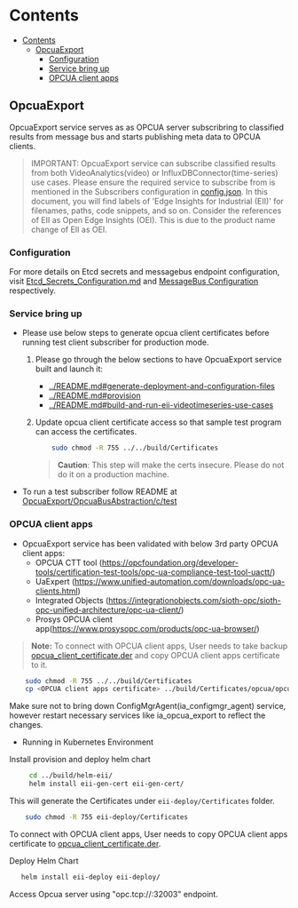 # Contents

- [Contents](#contents)
  - [OpcuaExport](#opcuaexport)
    - [Configuration](#configuration)
    - [Service bring up](#service-bring-up)
    - [OPCUA client apps](#opcua-client-apps)

## OpcuaExport

OpcuaExport service serves as as OPCUA server subscribring to classified results from message bus and starts publishing meta data to OPCUA clients.

> IMPORTANT:
> OpcuaExport service can subscribe classified results from both VideoAnalytics(video) or InfluxDBConnector(time-series) use cases. Please ensure the required service to subscribe from is mentioned in the Subscribers configuration in [config.json](config.json).
> In this document, you will find labels of 'Edge Insights for Industrial (EII)' for filenames, paths, code snippets, and so on. Consider the references of EII as Open Edge Insights (OEI). This is due to the product name change of EII as OEI.

### Configuration

For more details on Etcd secrets and messagebus endpoint configuration, visit [Etcd_Secrets_Configuration.md](https://github.com/open-edge-insights/eii-core/blob/master/Etcd_Secrets_Configuration.md) and
[MessageBus Configuration](https://github.com/open-edge-insights/eii-core/blob/master/common/libs/ConfigMgr/README.md#interfaces) respectively.

### Service bring up

- Please use below steps to generate opcua client certificates before running test client subscriber for production mode.

    1. Please go through the below sections to have OpcuaExport
       service built and launch it:
        - [../README.md#generate-deployment-and-configuration-files](https://github.com/open-edge-insights/eii-core/blob/master/README.md#generate-deployment-and-configuration-files)
        - [../README.md#provision](https://github.com/open-edge-insights/eii-core/blob/master/README.md#provision)
        - [../README.md#build-and-run-eii-videotimeseries-use-cases](https://github.com/open-edge-insights/eii-core/blob/master/README.md#build-and-run-eii-videotimeseries-use-cases)

    2. Update opcua client certificate access so that sample test program
       can access the certificates.

        ```sh
            sudo chmod -R 755 ../../build/Certificates
        ```

        > **Caution**: This step will make the certs insecure. Please do not do it on a production machine.

- To run a test subscriber follow README at [OpcuaExport/OpcuaBusAbstraction/c/test](OpcuaBusAbstraction/c/test)

### OPCUA client apps

- OpcuaExport service has been validated with below 3rd party OPCUA client apps:
  - OPCUA CTT tool (<https://opcfoundation.org/developer-tools/certification-test-tools/opc-ua-compliance-test-tool-uactt/>)
  - UaExpert (<https://www.unified-automation.com/downloads/opc-ua-clients.html>)
  - Integrated Objects (<https://integrationobjects.com/sioth-opc/sioth-opc-unified-architecture/opc-ua-client/>)
  - Prosys OPCUA client app(<https://www.prosysopc.com/products/opc-ua-browser/>)

>**Note:**
> To connect with OPCUA client apps, User needs to take backup [opcua_client_certificate.der](../build/Certificates/opcua/opcua_client_certificate.der) and copy OPCUA client apps certificate to it.

```sh
    sudo chmod -R 755 ../../build/Certificates
    cp <OPCUA client apps certificate> ../build/Certificates/opcua/opcua_client_certificate.der
```

Make sure not to bring down ConfigMgrAgent(ia_configmgr_agent) service, however restart necessary services like ia_opcua_export to reflect the changes.

- Running in Kubernetes Environment

Install provision and deploy helm chart

```sh
     cd ../build/helm-eii/
     helm install eii-gen-cert eii-gen-cert/         
```

This will generate the Certificates under `eii-deploy/Certificates` folder.

```sh
    sudo chmod -R 755 eii-deploy/Certificates   
```

To connect with OPCUA client apps, User needs to copy OPCUA client apps certificate to [opcua_client_certificate.der](../build/helm-eii/eii-deploy/Certificates/opcua/opcua_client_certificate.der).

Deploy Helm Chart

```sh
   helm install eii-deploy eii-deploy/
```

Access Opcua server using "opc.tcp://<Host IP>:32003" endpoint.
